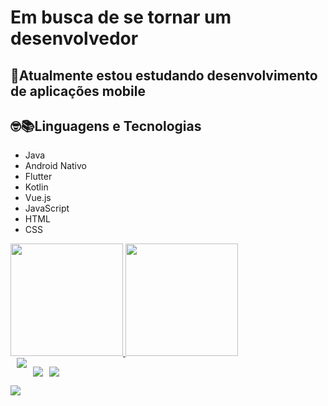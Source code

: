 <html style="">

<h1>Em busca de se tornar um desenvolvedor</h1>
<h2>👨Atualmente estou estudando desenvolvimento de aplicações mobile</h2>
<h2>🤓📚Linguagens e Tecnologias</h2>
<ul>
    <li>Java</li>
    <li>Android Nativo</li>
    <li>Flutter</li>
    <li>Kotlin</li>
    <li>Vue.js</li>
    <li>JavaScript</li>
    <li>HTML</li>
    <li>CSS</li>
</ul>   

 <div style="display: flex; flex-direction: row;">
  <a href="https://github.com/WemersonDamasceno">
  <img height="180em" src="https://github-readme-stats.vercel.app/api?username=WemersonDamasceno&show_icons=true&include_all_commits=true&count_private=true"/>
  <img height="180em" src="https://github-readme-stats.vercel.app/api/top-langs/?username=WemersonDamasceno&layout=compact&langs_count=7"/>
</div>
 
<div style="display: flex; flex-direction: row;">
  <a style="margin-left: 10px;" href="https://www.instagram.com/wemerson001/" target="_blank"><img src="https://img.shields.io/badge/-Instagram-%23E4405F?style=for-the-badge&logo=instagram&logoColor=white" target="_blank"><a>
  
  <a style="margin-left: 10px;" href = "mailto:wemersondamasceno7@gmail.com"><img src="https://img.shields.io/badge/-Gmail-%23333?style=for-the-badge&logo=gmail&logoColor=white" target="_blank"></a>
  
  <a style="margin-left: 10px;" href="https://www.linkedin.com/in/wemerson-monteiro-75b070176/" target="_blank"><img src="https://img.shields.io/badge/-LinkedIn-%230077B5?style=for-the-badge&logo=linkedin&logoColor=white" target="_blank"></a> 
 
</div>


<img src="https://user-images.githubusercontent.com/37156004/90978204-5f600b00-e522-11ea-85a6-56edd37da43f.png">



</html>
